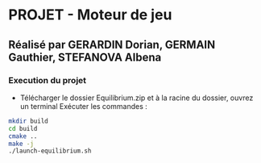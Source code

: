 # PROJET - Moteur de jeu
## Réalisé par GERARDIN Dorian, GERMAIN Gauthier, STEFANOVA Albena

### Execution du projet 
- Télécharger le dossier Equilibrium.zip et à la racine du dossier, ouvrez un terminal
Exécuter les commandes :

```bash
mkdir build
cd build
cmake ..
make -j
./launch-equilibrium.sh
```
